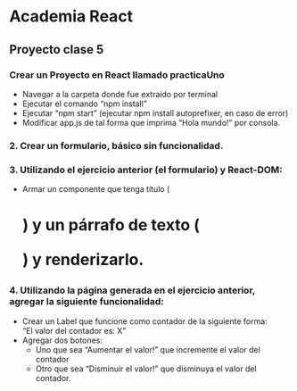 # Academia React

## Proyecto clase 5

### Crear un Proyecto en React llamado practicaUno

- Navegar a la carpeta donde fue extraído por terminal
- Ejecutar el comando “npm install”
- Ejecutar “npm start” (ejecutar npm install autoprefixer, en caso de error)
- Modificar app.js de tal forma que imprima “Hola mundo!” por consola.

### 2. Crear un formulario, básico sin funcionalidad.

### 3. Utilizando el ejercicio anterior (el formulario) y React-DOM:

- Armar un componente que tenga título (<h1>) y un párrafo de texto (<p>) y
  renderizarlo.

### 4. Utilizando la página generada en el ejercicio anterior, agregar la siguiente funcionalidad:

- Crear un Label que funcione como contador de la siguiente forma:  
  “El valor del contador es: X”
- Agregar dos botones:
  - Uno que sea “Aumentar el valor!” que incremente el valor del
    contador
  - Otro que sea “Disminuir el valor!” que disminuya el valor del
    contador.
